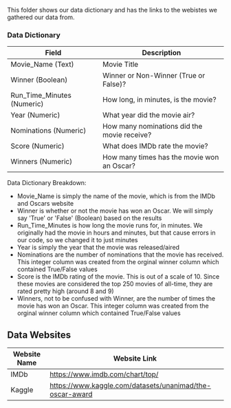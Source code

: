 This folder shows our data dictionary and has the links to the webistes we gathered our data from.

### Data Dictionary
| Field | Description |
| ------ | ------ |
| Movie_Name (Text) | Movie Title |
| Winner (Boolean) | Winner or Non-Winner (True or False)? |
| Run_Time_Minutes (Numeric) | How long, in minutes, is the movie? |
| Year (Numeric) | What year did the movie air? |
| Nominations (Numeric) | How many nominations did the movie receive? |
| Score (Numeric) | What does IMDb rate the movie? |
| Winners (Numeric) | How many times has the movie won an Oscar? |

Data Dictionary Breakdown:
- Movie_Name is simply the name of the movie, which is from the IMDb and Oscars website
- Winner is whether or not the movie has won an Oscar. We will simply say 'True' or 'False' (Boolean) based on the results
- Run_Time_Minutes is how long the movie runs for, in minutes. We originally had the movie in hours and minutes, but that cause errors in our code, so we changed it to just minutes
- Year is simply the year that the movie was released/aired
- Nominations are the number of nominations that the movie has received. This integer column was created from the orginal winner column which contained True/False values
- Score is the IMDb rating of the movie. This is out of a scale of 10. Since these movies are considered the top 250 movies of all-time, they are rated pretty high (around 8 and 9)
- Winners, not to be confused with Winner, are the number of times the movie has won an Oscar. This integer column was created from the orginal winner column which contained True/False values

## Data Websites
| Website Name | Website Link |
| ------ | ------ |
| IMDb | https://www.imdb.com/chart/top/ |
| Kaggle | https://www.kaggle.com/datasets/unanimad/the-oscar-award |
